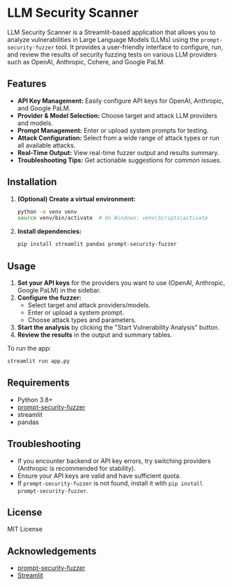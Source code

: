 # LLM Security Scanner

LLM Security Scanner is a Streamlit-based application that allows you to analyze vulnerabilities in Large Language Models (LLMs) using the `prompt-security-fuzzer` tool. It provides a user-friendly interface to configure, run, and review the results of security fuzzing tests on various LLM providers such as OpenAI, Anthropic, Cohere, and Google PaLM.

## Features
- **API Key Management:** Easily configure API keys for OpenAI, Anthropic, and Google PaLM.
- **Provider & Model Selection:** Choose target and attack LLM providers and models.
- **Prompt Management:** Enter or upload system prompts for testing.
- **Attack Configuration:** Select from a wide range of attack types or run all available attacks.
- **Real-Time Output:** View real-time fuzzer output and results summary.
- **Troubleshooting Tips:** Get actionable suggestions for common issues.

## Installation

1. **(Optional) Create a virtual environment:**
   ```bash
   python -m venv venv
   source venv/bin/activate  # On Windows: venv\Scripts\activate
   ```
2. **Install dependencies:**
   ```bash
   pip install streamlit pandas prompt-security-fuzzer
   ```

## Usage
1. **Set your API keys** for the providers you want to use (OpenAI, Anthropic, Google PaLM) in the sidebar.
2. **Configure the fuzzer:**
   - Select target and attack providers/models.
   - Enter or upload a system prompt.
   - Choose attack types and parameters.
3. **Start the analysis** by clicking the "Start Vulnerability Analysis" button.
4. **Review the results** in the output and summary tables.

To run the app:
```bash
streamlit run app.py
```

## Requirements
- Python 3.8+
- [prompt-security-fuzzer](https://pypi.org/project/prompt-security-fuzzer/)
- streamlit
- pandas

## Troubleshooting
- If you encounter backend or API key errors, try switching providers (Anthropic is recommended for stability).
- Ensure your API keys are valid and have sufficient quota.
- If `prompt-security-fuzzer` is not found, install it with `pip install prompt-security-fuzzer`.

## License
MIT License

## Acknowledgements
- [prompt-security-fuzzer](https://github.com/danielmiessler/prompt-security-fuzzer)
- [Streamlit](https://streamlit.io/) 